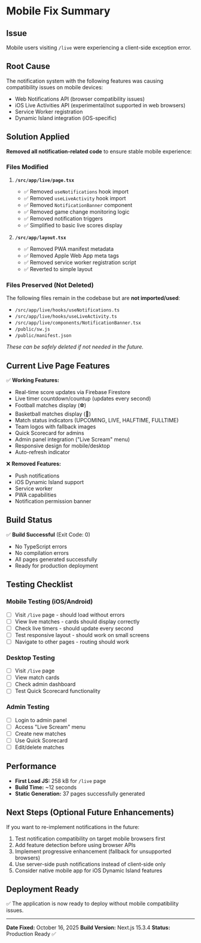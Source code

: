 # Mobile Fix Summary

## Issue

Mobile users visiting `/live` were experiencing a client-side exception error.

## Root Cause

The notification system with the following features was causing compatibility issues on mobile devices:

- Web Notifications API (browser compatibility issues)
- iOS Live Activities API (experimental/not supported in web browsers)
- Service Worker registration
- Dynamic Island integration (iOS-specific)

## Solution Applied

**Removed all notification-related code** to ensure stable mobile experience:

### Files Modified

1. **`/src/app/live/page.tsx`**

   - ✅ Removed `useNotifications` hook import
   - ✅ Removed `useLiveActivity` hook import
   - ✅ Removed `NotificationBanner` component
   - ✅ Removed game change monitoring logic
   - ✅ Removed notification triggers
   - ✅ Simplified to basic live scores display

2. **`/src/app/layout.tsx`**
   - ✅ Removed PWA manifest metadata
   - ✅ Removed Apple Web App meta tags
   - ✅ Removed service worker registration script
   - ✅ Reverted to simple layout

### Files Preserved (Not Deleted)

The following files remain in the codebase but are **not imported/used**:

- `/src/app/live/hooks/useNotifications.ts`
- `/src/app/live/hooks/useLiveActivity.ts`
- `/src/app/live/components/NotificationBanner.tsx`
- `/public/sw.js`
- `/public/manifest.json`

_These can be safely deleted if not needed in the future._

## Current Live Page Features

✅ **Working Features:**

- Real-time score updates via Firebase Firestore
- Live timer countdown/countup (updates every second)
- Football matches display (⚽)
- Basketball matches display (🏀)
- Match status indicators (UPCOMING, LIVE, HALFTIME, FULLTIME)
- Team logos with fallback images
- Quick Scorecard for admins
- Admin panel integration ("Live Scream" menu)
- Responsive design for mobile/desktop
- Auto-refresh indicator

❌ **Removed Features:**

- Push notifications
- iOS Dynamic Island support
- Service worker
- PWA capabilities
- Notification permission banner

## Build Status

✅ **Build Successful** (Exit Code: 0)

- No TypeScript errors
- No compilation errors
- All pages generated successfully
- Ready for production deployment

## Testing Checklist

### Mobile Testing (iOS/Android)

- [ ] Visit `/live` page - should load without errors
- [ ] View live matches - cards should display correctly
- [ ] Check live timers - should update every second
- [ ] Test responsive layout - should work on small screens
- [ ] Navigate to other pages - routing should work

### Desktop Testing

- [ ] Visit `/live` page
- [ ] View match cards
- [ ] Check admin dashboard
- [ ] Test Quick Scorecard functionality

### Admin Testing

- [ ] Login to admin panel
- [ ] Access "Live Scream" menu
- [ ] Create new matches
- [ ] Use Quick Scorecard
- [ ] Edit/delete matches

## Performance

- **First Load JS:** 258 kB for `/live` page
- **Build Time:** ~12 seconds
- **Static Generation:** 37 pages successfully generated

## Next Steps (Optional Future Enhancements)

If you want to re-implement notifications in the future:

1. Test notification compatibility on target mobile browsers first
2. Add feature detection before using browser APIs
3. Implement progressive enhancement (fallback for unsupported browsers)
4. Use server-side push notifications instead of client-side only
5. Consider native mobile app for iOS Dynamic Island features

## Deployment Ready

✅ The application is now ready to deploy without mobile compatibility issues.

---

**Date Fixed:** October 16, 2025
**Build Version:** Next.js 15.3.4
**Status:** Production Ready ✅
